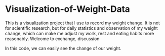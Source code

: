 # Visualization-of-Weight-Data
This is a visualization project that I use to record my weight change. It is not for scientific research, but for daily statistics and observation of my weight change, which can make me adjust my work, rest and eating habits more reasonably. Welcome to exchange, discussion

In this code, we can easily see the change of our weight.

